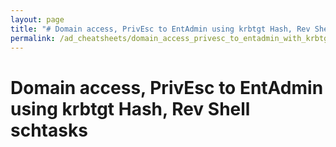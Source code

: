 ```yaml
---
layout: page
title: "# Domain access, PrivEsc to EntAdmin using krbtgt Hash, Rev Shell schtasks"
permalink: /ad_cheatsheets/domain_access_privesc_to_entadmin_with_krbtgthash
---
```


# Domain access, PrivEsc to EntAdmin using krbtgt Hash, Rev Shell schtasks
